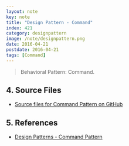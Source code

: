 ```yaml
---
layout: note
key: note
title: "Design Pattern - Command"
index: 421
category: designpattern
image: /note/designpattern.png
date: 2016-04-21
postdate: 2016-04-21
tags: [Command]
---
```


> Behavioral Pattern: Command.

## 4. Source Files
* [Source files for Command Pattern on GitHub](https://github.com/jojozhuang/design-patterns-java/tree/master/design-pattern-command)

## 5. References
* [Design Patterns - Command Pattern](https://www.tutorialspoint.com/design_pattern/command_pattern.htm)
